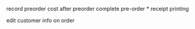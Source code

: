 record preorder cost after preorder complete
pre-order \*
receipt printing

edit customer info on order
